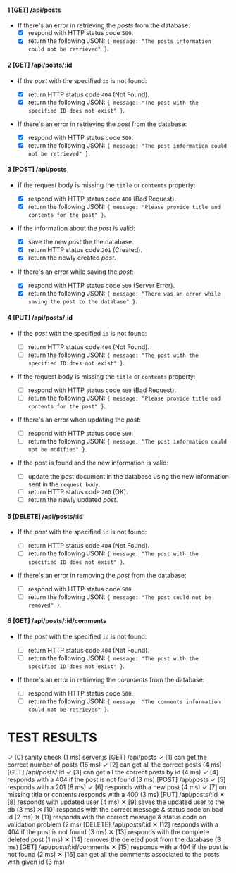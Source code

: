 #### 1 [GET] /api/posts

- If there's an error in retrieving the _posts_ from the database:
  - [x] respond with HTTP status code `500`.
  - [x] return the following JSON: `{ message: "The posts information could not be retrieved" }`.

#### 2 [GET] /api/posts/:id

- If the _post_ with the specified `id` is not found:

  - [x] return HTTP status code `404` (Not Found).
  - [x] return the following JSON: `{ message: "The post with the specified ID does not exist" }`.

- If there's an error in retrieving the _post_ from the database:
  - [x] respond with HTTP status code `500`.
  - [x] return the following JSON: `{ message: "The post information could not be retrieved" }`.

#### 3 [POST] /api/posts

- If the request body is missing the `title` or `contents` property:

  - [x] respond with HTTP status code `400` (Bad Request).
  - [x] return the following JSON: `{ message: "Please provide title and contents for the post" }`.

- If the information about the _post_ is valid:

  - [x] save the new _post_ the the database.
  - [x] return HTTP status code `201` (Created).
  - [x] return the newly created _post_.

- If there's an error while saving the _post_:
  - [x] respond with HTTP status code `500` (Server Error).
  - [x] return the following JSON: `{ message: "There was an error while saving the post to the database" }`.

#### 4 [PUT] /api/posts/:id

- If the _post_ with the specified `id` is not found:

  - [ ] return HTTP status code `404` (Not Found).
  - [ ] return the following JSON: `{ message: "The post with the specified ID does not exist" }`.

- If the request body is missing the `title` or `contents` property:

  - [ ] respond with HTTP status code `400` (Bad Request).
  - [ ] return the following JSON: `{ message: "Please provide title and contents for the post" }`.

- If there's an error when updating the _post_:

  - [ ] respond with HTTP status code `500`.
  - [ ] return the following JSON: `{ message: "The post information could not be modified" }`.

- If the post is found and the new information is valid:

  - [ ] update the post document in the database using the new information sent in the `request body`.
  - [ ] return HTTP status code `200` (OK).
  - [ ] return the newly updated _post_.

#### 5 [DELETE] /api/posts/:id

- If the _post_ with the specified `id` is not found:

  - [ ] return HTTP status code `404` (Not Found).
  - [ ] return the following JSON: `{ message: "The post with the specified ID does not exist" }`.

- If there's an error in removing the _post_ from the database:

  - [ ] respond with HTTP status code `500`.
  - [ ] return the following JSON: `{ message: "The post could not be removed" }`.

#### 6 [GET] /api/posts/:id/comments

- If the _post_ with the specified `id` is not found:

  - [ ] return HTTP status code `404` (Not Found).
  - [ ] return the following JSON: `{ message: "The post with the specified ID does not exist" }`.

- If there's an error in retrieving the _comments_ from the database:

  - [ ] respond with HTTP status code `500`.
  - [ ] return the following JSON: `{ message: "The comments information could not be retrieved" }`.

# TEST RESULTS

✓ [0] sanity check (1 ms)
server.js
[GET] /api/posts
✓ [1] can get the correct number of posts (16 ms)
✓ [2] can get all the correct posts (4 ms)
[GET] /api/posts/:id
✓ [3] can get all the correct posts by id (4 ms)
✓ [4] responds with a 404 if the post is not found (3 ms)
[POST] /api/posts
✓ [5] responds with a 201 (8 ms)
✓ [6] responds with a new post (4 ms)
✓ [7] on missing title or contents responds with a 400 (3 ms)
[PUT] /api/posts/:id
✕ [8] responds with updated user (4 ms)
✕ [9] saves the updated user to the db (3 ms)
✕ [10] responds with the correct message & status code on bad id (2 ms)
✕ [11] responds with the correct message & status code on validation problem (2 ms)
[DELETE] /api/posts/:id
✕ [12] responds with a 404 if the post is not found (3 ms)
✕ [13] responds with the complete deleted post (1 ms)
✕ [14] removes the deleted post from the database (3 ms)
[GET] /api/posts/:id/comments
✕ [15] responds with a 404 if the post is not found (2 ms)
✕ [16] can get all the comments associated to the posts with given id (3 ms)
